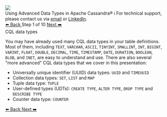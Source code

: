 <!-- TOP -->
<div class="top">
  <img src="https://datastax-academy.github.io/katapod-shared-assets/images/ds-academy-logo.svg" />
  <div class="scenario-title-section">
    <span class="scenario-title">Using Advanced Data Types in Apache Cassandra®</span>
    <span class="scenario-subtitle">ℹ️ For technical support, please contact us via <a href="mailto:aleksandr.volochnev@datastax.com">email</a> or <a href="https://dtsx.io/aleks">LinkedIn</a>.</span>
  </div>
</div>

<!-- NAVIGATION -->
<div id="navigation-top" class="navigation-top">
 <a href='command:katapod.loadPage?[{"step":"intro"}]'
   class="btn btn-dark navigation-top-left">⬅️ Back
 </a>
<span class="step-count"> Step 1 of 10</span>
 <a href='command:katapod.loadPage?[{"step":"step2-cassandra"}]' 
    class="btn btn-dark navigation-top-right">Next ➡️
  </a>
</div>

<!-- CONTENT -->

<div class="step-title">CQL data types</div>

You may have already used many CQL data types in your table definitions. Most of them, including 
`TEXT`, `VARCHAR`, `ASCII`, `TINYINT`, `SMALLINT`, `INT`, `BIGINT`, `VARINT`, 
`FLOAT`, `DOUBLE`, `DECIMAL`, `TIME`, `TIMESTAMP`, `DATE`, `DURATION`, `BOOLEAN`, `BLOB`, and `INET`, 
are easy to understand and use. There are also several "more advanced" 
CQL data types that we cover in this presentation:

- Universally unique identifier (UUID) data types: `UUID` and `TIMEUUID`
- Collection data types: `SET`, `LIST` and `MAP`
- Tuple data type: `TUPLE`
- User-defined types (UDTs): `CREATE TYPE`, `ALTER TYPE`, `DROP TYPE` and `DESCRIBE TYPE`
- Counter data type: `COUNTER` 

<!-- NAVIGATION -->
<div id="navigation-bottom" class="navigation-bottom">
 <a href='command:katapod.loadPage?[{"step":"intro"}]'
   class="btn btn-dark navigation-bottom-left">⬅️ Back
 </a>
 <a href='command:katapod.loadPage?[{"step":"step2-cassandra"}]'
    class="btn btn-dark navigation-bottom-right">Next ➡️
  </a>
</div>
